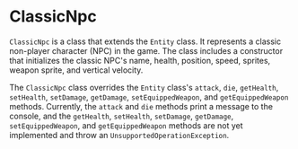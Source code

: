 # ClassicNpc

`ClassicNpc` is a class that extends the `Entity` class. It represents a classic non-player character (NPC) in the game. The class includes a constructor that initializes the classic NPC's name, health, position, speed, sprites, weapon sprite, and vertical velocity.

The `ClassicNpc` class overrides the `Entity` class's `attack`, `die`, `getHealth`, `setHealth`, `setDamage`, `getDamage`, `setEquippedWeapon`, and `getEquippedWeapon` methods. Currently, the `attack` and `die` methods print a message to the console, and the `getHealth`, `setHealth`, `setDamage`, `getDamage`, `setEquippedWeapon`, and `getEquippedWeapon` methods are not yet implemented and throw an `UnsupportedOperationException`.